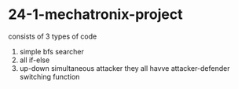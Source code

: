 # 24-1-mechatronix-project
consists of 3 types of code
1. simple bfs searcher
2. all if-else
3. up-down simultaneous attacker
they all havve attacker-defender switching function
